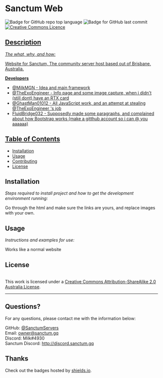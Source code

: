 # Sanctum Web

  ![Badge for GitHub repo top language](https://img.shields.io/github/languages/top/SanctumServers/SanctumWeb?style=flat&logo=appveyor) ![Badge for GitHub last commit](https://img.shields.io/github/last-commit/SanctumServers/SanctumWeb?style=flat&logo=appveyor) <a rel="license" href="http://creativecommons.org/licenses/by-sa/2.0/au/"><img alt="Creative Commons Licence" style="border-width:0" src="https://i.creativecommons.org/l/by-sa/2.0/au/88x31.png"/>


  ## Description

  *The what, why, and how:*

  Website for Sanctum, The community server host based out of Brisbane, Australia.

  **Developers**
  - @MilkMGN - Idea and main framework
  - @TheExoEngineer - Info page and some image capture, when i didn't (still dont) have an RTX card
  - @GhastMan01012 - All JavaScript work, and an attempt at stealing @TheExoEngineer 's job
  - FluidBridge032 - Supposedly made some paragraphs, and complained about how Bootstrap works (make a gitthub account so i can @ you aaaaaa)

  ## Table of Contents
  * [Installation](#installation)
  * [Usage](#usage)
  * [Contributing](#contributing)
  * [License](#license)

  ## Installation

  *Steps required to install project and how to get the development environment running:*

  Go through the html and make sure the links are yours, and replace images with your own.

  ## Usage

  *Instructions and examples for use:*

  Works like a normal website

  ## License

  </a><br />This work is licensed under a <a rel="license" href="http://creativecommons.org/licenses/by-sa/2.0/au/">Creative Commons Attribution-ShareAlike 2.0 Australia License</a>.

  ---

  ## Questions?

  For any questions, please contact me with the information below:

  GitHub: [@SanctumServers](https://api.github.com/users/SanctumServers)  
  Email: owner@sanctum.gq  
  Discord: Milk#4930  
  Sanctum Discord: http://discord.sanctum.gq  


  ## Thanks
  Check out the badges hosted by [shields.io](https://shields.io/).
